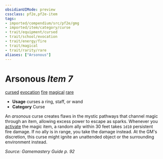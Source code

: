 ```yaml
---
obsidianUIMode: preview
cssclass: pf2e,pf2e-item
tags:
- imported/compendium/src/pf2e/gmg
- imported/item/category/curse
- trait/equipment/cursed
- trait/school/evocation
- trait/energy/fire
- trait/magical
- trait/rarity/rare
aliases: ["Arsonous"]
---
```

# Arsonous *Item 7*  
[cursed](cursed-gmg.md)  [evocation](evocation.md)  [fire](fire.md)  [magical](magical.md)  [rare](rare.md)  

- **Usage** curses a ring, staff, or wand
- **Category** Curse

An _arsonous_ curse creates flaws in the mystic pathways that channel magic through an item, allowing excess power to escape as sparks. Whenever you [activate](activate-an-item.md) the magic item, a random ally within 30 feet takes `1d10` persistent fire damage. If no ally is in range, you take the damage instead. At the GM's discretion, this curse might ignite an unattended object or the surrounding environment instead.

*Source: Gamemastery Guide p. 92*